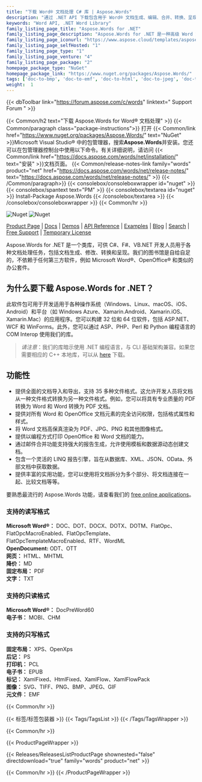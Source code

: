 ```yaml
---
title: "下载 Word® 文档处理 C# 库 | Aspose.Words"
description: "通过 .NET API 下载包含用于 Word® 文档生成、编辑、合并、转换、呈现、打印、报告生成的 C# 类库的 DLL。"
keywords: "Word API, .NET Word Library"
family_listing_page_title: "Aspose.Words for .NET"
family_listing_page_description: "Aspose.Words for .NET 是一种高级 Word 文档处理 API，使您能够直接在应用程序中执行广泛的文档处理任务。"
family_listing_page_iconurl: "https://www.aspose.cloud/templates/aspose/App_Themes/V3/images/words/272x272/aspose_words-for-net.png"
family_listing_page_selfHosted: "1"
family_listing_page_type: "1"
family_listing_page_venture: "4"
family_listing_page_package: "2"
homepage_package_type: "NuGet"
homepage_package_link: "https://www.nuget.org/packages/Aspose.Words/"
tags: ['doc-to-bmp', 'doc-to-emf', 'doc-to-html', 'doc-to-jpeg', 'doc-to-pdf', 'doc-to-png', 'doc-to-postscript', 'doc-to-ps', 'docx-to-epub', 'docx-to-gif', 'docx-to-html', 'docx-to-markdown', 'docx-to-md', 'docx-to-mhtml', 'docx-to-pcl', 'docx-to-pdf', 'word-to-bmp', 'word-to-emf', 'word-to-epub', 'word-to-gif', 'word-to-html', 'word-to-jpeg', 'word-to-markdown', 'word-to-md', 'word-to-mhtml', 'word-to-pcl', 'word-to-pdf', 'word-to-png', 'word-to-postscript', 'word-to-ps']
weight:  1
---
```


{{< dbToolbar link="https://forum.aspose.com/c/words" linktext=" Support Forum " >}}

{{< Common/h2 text="下载 Aspose.Words for Word® 文档处理"  >}}
{{< Common/paragraph class="package-instructions">}}
打开
{{< Common/link href="https://www.nuget.org/packages/Aspose.Words/" text="NuGet"  >}}Microsoft Visual Studio® 中的包管理器，搜索<b>Aspose.Words</b>并安装。您还可以在包管理器控制台中使用以下命令。有关详细说明，请访问
{{< Common/link href="https://docs.aspose.com/words/net/installation/" text="安装"  >}}文档页面。
{{< Common/release-notes-link family="words" product="net" href="https://docs.aspose.com/words/net/release-notes/" text="https://docs.aspose.com/words/net/release-notes/"  >}}
{{< /Common/paragraph>}}
{{< consolebox/consoleboxwrapper id="nuget" >}}
       {{< consolebox/spantext text="PM" >}}
       {{< consolebox/textarea id="nuget" >}} Install-Package Aspose.Words {{< /consolebox/textarea >}}
{{< /consolebox/consoleboxwrapper >}}
{{< Common/hr >}}

![Nuget](https://img.shields.io/nuget/v/Aspose.Words) ![Nuget](https://img.shields.io/nuget/dt/Aspose.Words?label=nuget%20downloads)

[Product Page](https://products.aspose.com/words/net/) | [Docs](https://docs.aspose.com/words/net/) | [Demos](https://products.aspose.app/words/family) | [API Reference](https://reference.aspose.com/words/net/) | [Examples](https://github.com/aspose-words/Aspose.Words-for-.NET/tree/master/Examples) | [Blog](https://blog.aspose.com/category/words/) | [Search](https://search.aspose.com/) | [Free Support](https://forum.aspose.com/c/words) | [Temporary License](https://purchase.aspose.com/temporary-license)

Aspose.Words for .NET 是一个类库，可供 C#、F#、VB.NET 开发人员用于各种文档处理任务，包括文档生成、修改、转换和呈现。我们的图书馆是自给自足的，不依赖于任何第三方软件，例如 Microsoft Word®、OpenOffice® 和类似的办公套件。

## 为什么要下载 Aspose.Words for .NET？

此软件包可用于开发适用于各种操作系统（Windows、Linux、macOS、iOS、Android）和平台（如 Windows Azure、Xamarin.Android、Xamarin.iOS、Xamarin.Mac）的应用程序。您可以构建 32 位和 64 位软件，包括 ASP.NET、WCF 和 WinForms。此外，您可以通过 ASP、PHP、Perl 和 Python 编程语言的 COM Interop 使用我们的库。

> *请注意*：我们的库暗示使用 .NET 编程语言，与 CLI 基础架构兼容。如果您需要相应的 C++ 本地库，可以从 [here](https://www.nuget.org/packages/Aspose.Words.Cpp/) 下载。

## 功能性

- 提供全面的文档导入和导出，支持 35 多种文件格式。这允许开发人员将文档从一种文件格式转换为另一种文件格式。例如，您可以将具有专业质量的 PDF 转换为 Word 和 Word 转换为 PDF 文档。
- 提供对所有 Word 和 OpenOffice 文档元素的完全访问权限，包括格式属性和样式。
- 将 Word 文档高保真渲染为 PDF、JPG、PNG 和其他图像格式。
- 提供以编程方式打印 OpenOffice 和 Word 文档的能力。
- 通过邮件合并功能支持强大的报告生成，允许使用模板和数据源动态创建文档。
- 包含一个灵活的 LINQ 报告引擎，旨在从数据库、XML、JSON、OData、外部文档中获取数据。
- 提供丰富的实用功能，您可以使用将文档拆分为多个部分、将文档连接在一起、比较文档等等。

要熟悉最流行的 Aspose.Words 功能，请查看我们的 [free online applications](https://products.aspose.app/words/family)。


### 支持的读写格式

**Microsoft Word®：** DOC、DOT、DOCX、DOTX、DOTM、FlatOpc、FlatOpcMacroEnabled、FlatOpcTemplate、FlatOpcTemplateMacroEnabled、RTF、WordML\
**OpenDocument:** ODT、OTT\
**网页：** HTML、MHTML\
**降价：** MD\
**固定布局：** PDF\
**文字：** TXT

### 支持的只读格式

**Microsoft Word®：** DocPreWord60\
**电子书：** MOBI、CHM

### 支持的只写格式

**固定布局：** XPS、OpenXps\
**后记：** PS\
**打印机：** PCL\
**电子书：** EPUB\
**标记：** XamlFixed、HtmlFixed、XamlFlow、XamlFlowPack\
**图像：** SVG、TIFF、PNG、BMP、JPEG、GIF\
**元文件：** EMF

{{< Common/hr >}}

{{< 标签/标签包装器 >}}
 {{< Tags/TagsList >}}
{{< /Tags/TagsWrapper >}}

{{< Common/hr >}}

{{< ProductPageWrapper >}}
<!-- ReleasesListProductPage-->
   {{< Releases/ReleasesListProductPage shownested="false"  directdownload="true" family="words" product="net" >}}
<!-- /ReleasesListProductPage-->
{{< Common/hr >}}
{{< /ProductPageWrapper >}}

